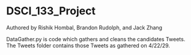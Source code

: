 # DSCI_133_Project

Authored by Rishik Hombal, Brandon Rudolph, and Jack Zhang

DataGather.py is code which gathers and cleans the candidates Tweets. 
The Tweets folder contains those Tweets as gathered on 4/22/29.
